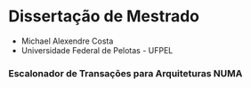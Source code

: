 # Dissertação de Mestrado

- Michael Alexendre Costa
- Universidade Federal de Pelotas - UFPEL

### Escalonador de Transações para Arquiteturas NUMA
